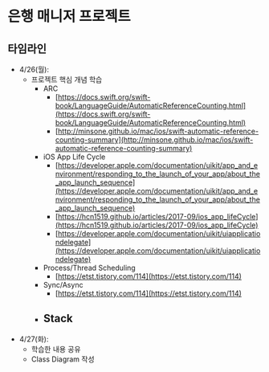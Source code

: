 # 은행 매니저 프로젝트

## 타임라인

- 4/26(월):
    - 프로젝트 핵심 개념 학습
        - ARC
            - [https://docs.swift.org/swift-book/LanguageGuide/AutomaticReferenceCounting.html](https://docs.swift.org/swift-book/LanguageGuide/AutomaticReferenceCounting.html)
            - [http://minsone.github.io/mac/ios/swift-automatic-reference-counting-summary](http://minsone.github.io/mac/ios/swift-automatic-reference-counting-summary)
        - iOS App Life Cycle
            - [https://developer.apple.com/documentation/uikit/app_and_environment/responding_to_the_launch_of_your_app/about_the_app_launch_sequence](https://developer.apple.com/documentation/uikit/app_and_environment/responding_to_the_launch_of_your_app/about_the_app_launch_sequence)
            - [https://hcn1519.github.io/articles/2017-09/ios_app_lifeCycle](https://hcn1519.github.io/articles/2017-09/ios_app_lifeCycle)
            - [https://developer.apple.com/documentation/uikit/uiapplicationdelegate](https://developer.apple.com/documentation/uikit/uiapplicationdelegate)
        - Process/Thread Scheduling
            - [https://etst.tistory.com/114](https://etst.tistory.com/114)
        - Sync/Async
            - [https://etst.tistory.com/114](https://etst.tistory.com/114)
        - Stack
            - 
- 4/27(화):
    - 학습한 내용 공유
    - Class Diagram 작성

